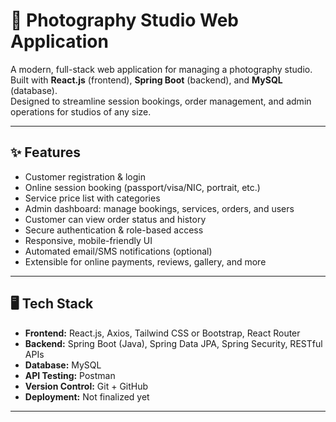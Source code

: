 # 📸 Photography Studio Web Application

A modern, full-stack web application for managing a photography studio.  
Built with **React.js** (frontend), **Spring Boot** (backend), and **MySQL** (database).  
Designed to streamline session bookings, order management, and admin operations for studios of any size.

---

## ✨ Features

- Customer registration & login
- Online session booking (passport/visa/NIC, portrait, etc.)
- Service price list with categories
- Admin dashboard: manage bookings, services, orders, and users
- Customer can view order status and history
- Secure authentication & role-based access
- Responsive, mobile-friendly UI
- Automated email/SMS notifications (optional)
- Extensible for online payments, reviews, gallery, and more

---

## 🖥️ Tech Stack

- **Frontend:** React.js, Axios, Tailwind CSS or Bootstrap, React Router
- **Backend:** Spring Boot (Java), Spring Data JPA, Spring Security, RESTful APIs
- **Database:** MySQL
- **API Testing:** Postman
- **Version Control:** Git + GitHub
- **Deployment:** Not finalized yet

---


